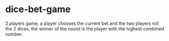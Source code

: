# dice-bet-game
2 players game, a player chooses the current bet and the two players roll the 2 dices, the winner of the round is the player with the highest combined number. 
